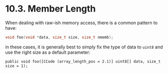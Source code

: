 # 10.3. Member Length

When dealing with raw-ish memory access, there is a common pattern to
have:

```c
void foo(void *data, size_t size, size_t nmemb);
```

in these cases, it is generally best to simply fix the type of data to
`uint8` and use the right size as a default parameter:

```vala
public void foo([CCode (array_length_pos = 2.1)] uint8[] data, size_t size = 1);
```
